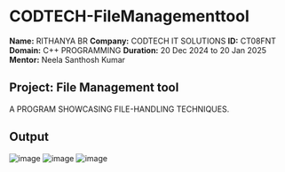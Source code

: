 # CODTECH-FileManagementtool
**Name:** RITHANYA BR
**Company:** CODTECH IT SOLUTIONS
**ID:** CT08FNT
**Domain:** C++ PROGRAMMING
**Duration:** 20 Dec 2024 to 20 Jan 2025
**Mentor:** Neela Santhosh Kumar

## Project: File Management tool
A PROGRAM SHOWCASING FILE-HANDLING TECHNIQUES.
## Output
![image](https://github.com/user-attachments/assets/75720ec3-027d-4eec-8a0d-d11595696afd)
![image](https://github.com/user-attachments/assets/70c5ccfe-a58e-46ed-9303-e1f9d863f27c)
![image](https://github.com/user-attachments/assets/82823c49-80a3-43e9-8140-2eabf08bedd1)

